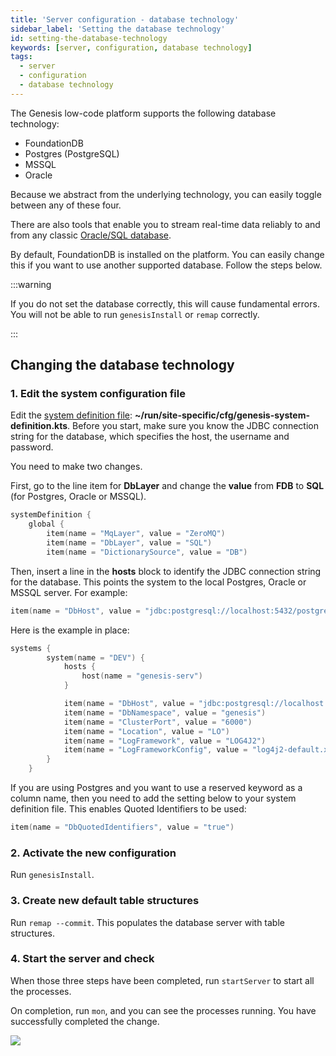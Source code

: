```yaml
---
title: 'Server configuration - database technology'
sidebar_label: 'Setting the database technology'
id: setting-the-database-technology
keywords: [server, configuration, database technology]
tags:
  - server
  - configuration
  - database technology
---
```



The Genesis low-code platform supports the following database technology:

* FoundationDB
* Postgres (PostgreSQL)
* MSSQL
* Oracle

Because we abstract from the underlying technology, you can easily toggle between any of these four.

There are also tools that enable you to stream real-time data reliably to and from any classic [Oracle/SQL database](../../../database/database-technology/sql/).

By default, FoundationDB is installed on the platform. You can easily change this if you want to use another supported database. Follow the steps below.

:::warning 

If you do not set the database correctly, this will cause fundamental errors. You will not be able to run `genesisInstall` or `remap` correctly.

:::

## Changing the database technology

### 1. Edit the system configuration file

Edit the [system definition file](../../../server/configuring-runtime/system-definitions/): **\~/run/site-specific/cfg/genesis-system-definition.kts**. Before you start, make sure you know the JDBC connection string for the database, which specifies the host, the username and password.

You need to make two changes.

First, go to the line item for **DbLayer** and change the **value** from **FDB** to **SQL** (for Postgres, Oracle or MSSQL).

```kotlin
systemDefinition {
    global {
        item(name = "MqLayer", value = "ZeroMQ")
        item(name = "DbLayer", value = "SQL")
        item(name = "DictionarySource", value = "DB")

```


Then, insert a line in the **hosts** block to identify the JDBC connection string for the database. This points the system to the local Postgres, Oracle or MSSQL server. For example:

```kotlin
item(name = "DbHost", value = "jdbc:postgresql://localhost:5432/postgres?user=postgres&password=Password5432")
```

Here is the example in place:

```kotlin
systems {
        system(name = "DEV") {
            hosts {
                host(name = "genesis-serv")
            }

            item(name = "DbHost", value = "jdbc:postgresql://localhost:5432/postgres?user=postgres&password=Password5432")
            item(name = "DbNamespace", value = "genesis")
            item(name = "ClusterPort", value = "6000")
            item(name = "Location", value = "LO")
            item(name = "LogFramework", value = "LOG4J2")
            item(name = "LogFrameworkConfig", value = "log4j2-default.xml")
        }
    }
```

If you are using Postgres and you want to use a reserved keyword as a column name, then you need to add the setting below to your system definition file. This enables Quoted Identifiers to be used:

```kotlin
item(name = "DbQuotedIdentifiers", value = "true")
```

### 2. Activate the new configuration

Run `genesisInstall`.

### 3. Create new default table structures

Run `remap --commit`. This populates the database server with table structures.

### 4. Start the server and check

When those three steps have been completed, run `startServer` to start all the processes.

On completion, run `mon`, and you can see the processes running. You have successfully completed the change.

![](/img/mon-processes-running.png)
